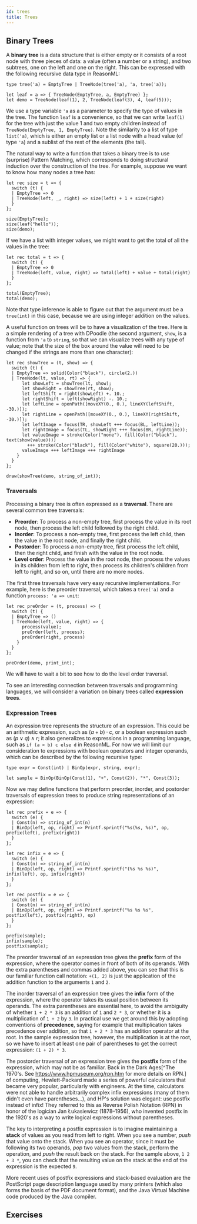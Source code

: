 ```yaml
---
id: trees
title: Trees
---
```


## Binary Trees

A **binary tree** is a data structure that is either empty or it consists of a root node with three pieces of data: a value (often a number or a string), and two subtrees, one on the left and one on the right.
This can be expressed with the following recursive data type in ReasonML:
```reason edit
type tree('a) = EmptyTree | TreeNode(tree('a), 'a, tree('a));

let leaf = a => { TreeNode(EmptyTree, a, EmptyTree) };
let demo = TreeNode(leaf(1), 2, TreeNode(leaf(3), 4, leaf(5)));
```
We use a type variable `'a` as a parameter to specify the type of values in the tree.
The function `leaf` is a convenience, so that we can write `leaf(1)` for the tree with just the value 1 and two empty children instead of `TreeNode(EmptyTree, 1, EmptyTree)`.
Note the similarity to a list of type `list('a)`, which is either an empty list or a list node with a head value (of type `'a`) and a sublist of the rest of the elements (the tail).

The natural way to write a function that takes a binary tree is to use (surprise) Pattern Matching, which corresponds to doing structural induction over the construction of the tree.
For example, suppose we want to know how many nodes a tree has:
```reason edit
let rec size = t => {
  switch (t) {
  | EmptyTree => 0
  | TreeNode(left, _, right) => size(left) + 1 + size(right)
  }
};

size(EmptyTree);
size(leaf("hello"));
size(demo);
```

If we have a list with integer values, we might want to get the total of all the values in the tree:
```reason edit
let rec total = t => {
  switch (t) {
  | EmptyTree => 0
  | TreeNode(left, value, right) => total(left) + value + total(right)
  }
};

total(EmptyTree);
total(demo);
```
Note that type inference is able to figure out that the argument must be a `tree(int)` in this case, because we are using integer addition on the values.

A useful function on trees will be to have a visualization of the tree.
Here is a simple rendering of a tree with DPoodle (the second argument, `show`, is a function from `'a` to `string`, so that we can visualize trees with any type of value; note that the size of the box around the value will need to be changed if the strings are more than one character):
```reason edit
let rec showTree = (t, show) => {
  switch (t) {
  | EmptyTree => solid(Color("black"), circle(2.))
  | TreeNode(lt, value, rt) => {
      let showLeft = showTree(lt, show);
      let showRight = showTree(rt, show);
      let leftShift = right(showLeft) +. 10.;
      let rightShift = left(showRight) -. 10.;
      let leftLine = openPath([moveXY(0., 0.), lineXY(leftShift, -30.)]);
      let rightLine = openPath([moveXY(0., 0.), lineXY(rightShift, -30.)]);
      let leftImage = focus(TR, showLeft +++ focus(BL, leftLine));
      let rightImage = focus(TL, showRight +++ focus(BR, rightLine));
      let valueImage = stroke(Color("none"), fill(Color("black"), text(show(value))))
        +++ stroke(Color("black"), fill(Color("white"), square(20.)));
      valueImage +++ leftImage +++ rightImage
    }
  }
};

draw(showTree(demo, string_of_int));
```

### Traversals

Processing a binary tree is often expressed as a **traversal**.
There are several common tree traversals:

* **Preorder**: To process a non-empty tree, first process the value in its root node, then process the left child followed by the right child.
* **Inorder**: To process a non-empty tree, first process the left child, then the value in the root node, and finally the right child.
* **Postorder**: To process a non-empty tree, first process the left child, then the right child, and finish with the value in the root node.
* **Level order**: Process the value in the root node, then process the values in its children from left to right, then process its children's children from left to right, and so on, until there are no more nodes.

The first three traversals have very easy recursive implementations. For example, here is the preorder traversal, which takes a `tree('a)` and a function `process: 'a => unit`:
```reason edit
let rec preOrder = (t, process) => {
  switch (t) {
  | EmptyTree => ()
  | TreeNode(left, value, right) => {
      process(value);
      preOrder(left, process);
      preOrder(right, process)
    }
  }
};

preOrder(demo, print_int);
```
We will have to wait a bit to see how to do the level order traversal.

To see an interesting connection between traversals and programming languages, we will consider a variation on binary trees called **expression trees**.

### Expression Trees

An expression tree represents the structure of an expression.
This could be an arithmetic expression, such as $(a+b)\cdot c$, or a boolean expression such as $(p\lor q)\land r$; it also generalizes to expressions in a programming language, such as `if (a < b) c else d` in ReasonML.
For now we will limit our consideration to expressions with boolean operators and integer operands, which can be described by the following recursive type:
```reason edit
type expr = Const(int) | BinOp(expr, string, expr);

let sample = BinOp(BinOp(Const(1), "+", Const(2)), "*", Const(3));
```

Now we may define functions that perform preorder, inorder, and postorder traversals of expression trees to produce string representations of an expression:
```reason edit
let rec prefix = e => {
  switch (e) {
  | Const(n) => string_of_int(n)
  | BinOp(left, op, right) => Printf.sprintf("%s(%s, %s)", op, prefix(left), prefix(right))
  }
};

let rec infix = e => {
  switch (e) {
  | Const(n) => string_of_int(n)
  | BinOp(left, op, right) => Printf.sprintf("(%s %s %s)", infix(left), op, infix(right))
  }
};

let rec postfix = e => {
  switch (e) {
  | Const(n) => string_of_int(n)
  | BinOp(left, op, right) => Printf.sprintf("%s %s %s", postfix(left), postfix(right), op)
  }
};

prefix(sample);
infix(sample);
postfix(sample);
```

The preorder traversal of an expression tree gives the **prefix** form of the expression, where the operator comes in front of both of its operands.
With the extra parentheses and commas added above, you can see that this is our familiar function call notation: `+(1, 2)` is just the application of the addition function to the arguments `1` and `2`.

The inorder traversal of an expression tree gives the **infix** form of the expression, where the operator takes its usual position between its operands.
The extra parentheses are essential here, to avoid the ambiguity of whether `1 + 2 * 3` is an addition of `1` and `2 * 3`, or whether it is a multiplication of `1 + 2` by `3`.
In practical use we get around this by adopting conventions of **precedence**, saying for example that multiplication takes precedence over addition, so that `1 + 2 * 3` has an addition operator at the root.
In the sample expression tree, however, the multiplication is at the root, so we have to insert at least one pair of parentheses to get the correct expression: `(1 + 2) * 3`.

The postorder traversal of an expression tree gives the **postfix** form of the expression, which may not be as familiar.
Back in the Dark Ages[^The 1970's. See https://www.hpmuseum.org/rpn.htm for more details on RPN.] of computing, Hewlett-Packard made a series of powerful calculators that became very popular, particularly with engineers.
At the time, calculators were not able to handle arbitrarily complex infix expressions (many of them didn't even have parentheses&hellip;), and HP's solution was elegant: use postfix instead of infix!
They referred to this as Reverse Polish Notation (RPN) in honor of the logician Jan Łukasiewicz (1878&ndash;1956), who invented postfix in the 1920's as a way to write logical expressions without parentheses.

The key to interpreting a postfix expression is to imagine maintaining a **stack** of values as you read from left to right. 
When you see a number, _push_ that value onto the stack.
When you see an operator, since it must be following its two operands, _pop_ two values from the stack, perform the operation, and _push_ the result back on the stack.
For the sample above, `1 2 + 3 *`, you can check that the resulting value on the stack at the end of the expression is the expected `9`.

More recent uses of postfix expressions and stack-based evaluation are the PostScript page description language used by many printers (which also forms the basis of the PDF document format), and the Java Virtual Machine code produced by the Java compiler.

## Exercises